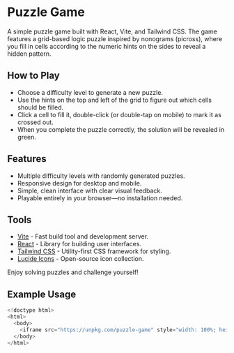 # Puzzle Game

A simple puzzle game built with React, Vite, and Tailwind CSS. The game features a grid-based logic puzzle inspired by nonograms (picross), where you fill in cells according to the numeric hints on the sides to reveal a hidden pattern.

## How to Play

- Choose a difficulty level to generate a new puzzle.
- Use the hints on the top and left of the grid to figure out which cells should be filled.
- Click a cell to fill it, double-click (or double-tap on mobile) to mark it as crossed out.
- When you complete the puzzle correctly, the solution will be revealed in green.

## Features

- Multiple difficulty levels with randomly generated puzzles.
- Responsive design for desktop and mobile.
- Simple, clean interface with clear visual feedback.
- Playable entirely in your browser—no installation needed.

## Tools

- [Vite](https://vitejs.dev/) - Fast build tool and development server.
- [React](https://reactjs.org/) - Library for building user interfaces.
- [Tailwind CSS](https://tailwindcss.com/) - Utility-first CSS framework for styling.
- [Lucide Icons](https://lucide.dev/) - Open-source icon collection.

Enjoy solving puzzles and challenge yourself!

## Example Usage

```javascript
<!doctype html>
<html>
  <body>
    <iframe src="https://unpkg.com/puzzle-game" style="width: 100%; height: 100vh; border: none"></iframe>
  </body>
</html>
```
